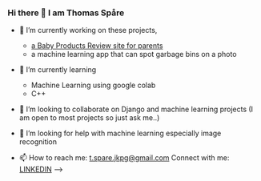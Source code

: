 ### Hi there 👋 I am Thomas Spåre

- 🔭 I’m currently working on these projects,
    -  [a Baby Products Review site for parents](https://github.com/ThomasSpare/BabyGear)
    -  a machine learning app that can spot garbage bins on a photo
      
- 🌱 I’m currently learning
    - Machine Learning using google colab
    - C++
       
- 👯 I’m looking to collaborate on Django and machine learning projects
  (I am open to most projects so just ask me..)
- 🤔 I’m looking for help with machine learning especially image recognition
   
- 📫 How to reach me: t.spare.jkpg@gmail.com
  Connect with me:  [LINKEDIN](https://www.linkedin.com/in/thomas-sp%C3%A5re-93b748133/?originalSubdomain=se)
-->
